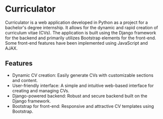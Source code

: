 # Curriculator

Curriculator is a web application developed in Python as a project for a bachelor's degree internship. It allows for the dynamic and rapid creation of curriculum vitae (CVs). The application is built using the Django framework for the backend and primarily utilizes Bootstrap elements for the front-end.
Some front-end features have been implemented using JavaScript and AJAX.


## Features

- Dynamic CV creation: Easily generate CVs with customizable sections and content.
- User-friendly interface: A simple and intuitive web-based interface for creating and managing CVs.
- Django-powered backend: Robust and secure backend built on the Django framework.
- Bootstrap for front-end: Responsive and attractive CV templates using Bootstrap.

